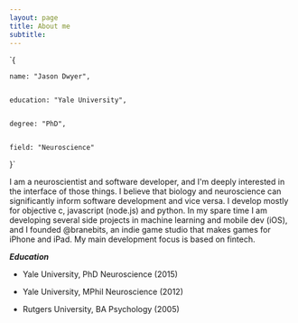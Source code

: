 ```yaml
---
layout: page
title: About me
subtitle: 
---
```


`{


    name: "Jason Dwyer",
    
    
    education: "Yale University",
    
    
    degree: "PhD",
    
    
    field: "Neuroscience"
    
    
}`

I am a neuroscientist and software developer, and I'm deeply interested in the interface of those things. I believe that biology and neuroscience can significantly inform software development and vice versa. I develop mostly for objective c, javascript (node.js) and python. In my spare time I am developing several side projects in machine learning and mobile dev (iOS), and I founded @branebits, an indie game studio that makes games for iPhone and iPad. My main development focus is based on fintech.

**_Education_**

- Yale University, PhD Neuroscience (2015)

- Yale University, MPhil Neuroscience (2012)

- Rutgers University, BA Psychology (2005)
